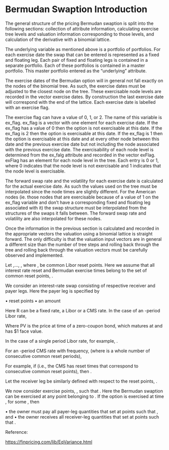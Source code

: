 # Bermudan Swaption Introduction

The general structure of the pricing Bermudan swaption is split into the following sections: collection of attribute information, calculating exercise tree levels and valuation information corresponding to those levels, and calculation of the derivative with a binomial lattice.

The underlying variable as mentioned above is a portfolio of portfolios. For each exercise date the swap that can be entered is represented as a fixed and floating leg. Each pair of fixed and floating legs is contained in a separate portfolio. Each of these portfolios is contained in a master portfolio. This master portfolio entered as the “underlying” attribute.

The exercise dates of the Bermudan option will in general not fall exactly on the nodes of the binomial tree. As such, the exercise dates must be adjusted to the closest node on the tree. These exercisable node levels are recorded in the vector exercise dates.  By construction the last exercise date will correspond with the end of the lattice. Each exercise date is labelled with an exercise flag. 

The exercise flag can have a value of 0, 1, or 2. The name of this variable is ex_flag. ex_flag is a vector with one element for each exercise date. If the ex_flag has a value of 0 then the option is not exercisable at this date. If the ex_flag is 2 then the option is exercisable at this date. If the ex_flag is 1 then the option is exercisable at this date and at every other node between this date and the previous exercise date but not including the node associated with the previous exercise date. The exercisability of each node level is determined from the ex_falg attribute and recorded in the vector exFlag. exFlag has an element for each node level in the tree. Each entry is 0 or 1, where 0 indicates that the node level is not exercisable and 1 indicates that the node level is exercisable. 

The forward swap rate and the volatility for each exercise date is calculated for the actual exercise date. As such the values used on the tree must be interpolated since the node times are slightly different.  For the American nodes (ie. those nodes that are exercisable because of  a value of  1 on the ex_flag variable and don’t have a corresponding fixed and floating leg associated with it)  the swap structure must be interpolated from the structures of the swaps it falls between. The forward swap rate and volatility are also interpolated for these nodes.

Once the information in the previous section is calculated and recorded in the appropriate vectors the valuation using a binomial lattice is straight forward. The only difficulty is that the valuation input vectors are in general a different size than the number of tree steps and rolling back through the tree and rolling back through the valuation vectors must be carefully observed and implemented.

Let  ,…, , where  , be common Libor reset points.  Here we assume that all interest rate reset and Bermudan exercise times belong to the set of common reset points,  .

We consider an interest-rate swap consisting of respective receiver and payer legs.  Here the payer leg is specified by

•	reset points
•	an amount  

Here R  can be a fixed rate, a Libor or a CMS rate.  In the case of an  -period Libor rate, 

Where PV is the price at time   of a zero-coupon bond, which matures at   and has $1 face value.

In the case of a single period Libor rate, for example,  .

For an  -period CMS rate with frequency,   (where   is a whole number of consecutive common reset periods),

For example, if   (i.e., the CMS has reset times that correspond to consecutive common reset points), then  .

Let the receiver leg be similarly defined with respect to the reset points,  .

We now consider exercise points,  , such that  .  Here the Bermudan swaption can be exercised at any point belonging to  . If the option is exercised at time  , for some  , then 

•	the owner must pay all payer-leg quantities that set at points   such that  , and
•	the owner receives all receiver-leg quantities that set at points   such that  .

Reference:

https://finpricing.com/lib/EqVariance.html

